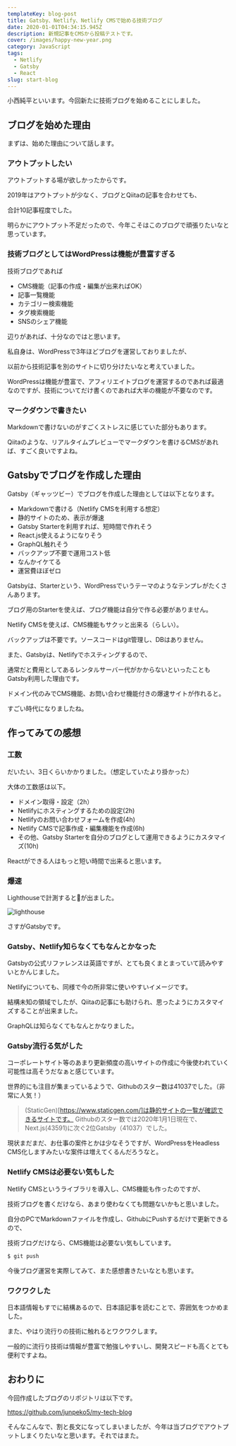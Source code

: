 ```yaml
---
templateKey: blog-post
title: Gatsby、Netlify、Netlify CMSで始める技術ブログ
date: 2020-01-01T04:34:15.945Z
description: 新規記事をCMSから投稿テストです。
cover: /images/happy-new-year.png
category: JavaScript
tags:
  - Netlify
  - Gatsby
  - React
slug: start-blog
---
```


小西純平といいます。今回新たに技術ブログを始めることにしました。


## ブログを始めた理由

まずは、始めた理由について話します。

### アウトプットしたい

アウトプットする場が欲しかったからです。

2019年はアウトプットが少なく、ブログとQiitaの記事を合わせても、

合計10記事程度でした。

明らかにアウトプット不足だったので、今年こそはこのブログで頑張りたいなと思っています。

### 技術ブログとしてはWordPressは機能が豊富すぎる

技術ブログであれば

- CMS機能（記事の作成・編集が出来ればOK）
- 記事一覧機能
- カテゴリー検索機能
- タグ検索機能
- SNSのシェア機能

辺りがあれば、十分なのではと思います。

私自身は、WordPressで3年ほどブログを運営しておりましたが、

以前から技術記事を別のサイトに切り分けたいなと考えていました。

WordPressは機能が豊富で、アフィリエイトブログを運営するのであれば最適なのですが、技術についてだけ書くのであれば大半の機能が不要なのです。

### マークダウンで書きたい

Markdownで書けないのがすごくストレスに感じていた部分もあります。

Qiitaのような、リアルタイムプレビューでマークダウンを書けるCMSがあれば、すごく良いですよね。


## Gatsbyでブログを作成した理由

Gatsby（ギャッツビー）でブログを作成した理由としては以下となります。

- Markdownで書ける（Netlify CMSを利用する想定）
- 静的サイトのため、表示が爆速
- Gatsby Starterを利用すれば、短時間で作れそう
- React.js使えるようになりそう
- GraphQL触れそう
- バックアップ不要で運用コスト低
- なんかイケてる
- 運営費ほぼゼロ

Gatsbyは、Starterという、WordPressでいうテーマのようなテンプレがたくさんあります。

ブログ用のStarterを使えば、ブログ機能は自分で作る必要がありません。

Netlify CMSを使えば、CMS機能もサクッと出来る（らしい）。

バックアップは不要です。ソースコードはgit管理し、DBはありません。

また、Gatsbyは、Netlifyでホスティングするので、

通常だと費用としてあるレンタルサーバー代がかからないといったこともGatsby利用した理由です。

ドメイン代のみでCMS機能、お問い合わせ機能付きの爆速サイトが作れると。

すごい時代になりましたね。


## 作ってみての感想

### 工数

だいたい、3日くらいかかりました。（想定していたより掛かった）

大体の工数感は以下。

- ドメイン取得・設定（2h）
- Netlifyにホスティングするための設定(2h)
- Netlifyのお問い合わせフォームを作成(4h)
- Netlify CMSで記事作成・編集機能を作成(6h)
- その他、Gatsby Starterを自分のブログとして運用できるようにカスタマイズ(10h)


Reactができる人はもっと短い時間で出来ると思います。


### 爆速

Lighthouseで計測すると💯が出ました。

<img src="/images/lighthouse.png" alt="lighthouse" class="css-9taffg" />

さすがGatsbyです。

### Gatsby、Netlify知らなくてもなんとかなった

Gatsbyの公式リファレンスは英語ですが、とても良くまとまっていて読みやすいとかんじました。

Netlifyについても、同様で今の所非常に使いやすいイメージです。

結構未知の領域でしたが、Qiitaの記事にも助けられ、思ったようにカスタマイズすることが出来ました。

GraphQLは知らなくてもなんとかなりました。

### Gatsby流行る気がした

コーポレートサイト等のあまり更新頻度の高いサイトの作成に今後使われていく可能性は高そうだなぁと感じています。

世界的にも注目が集まっているようで、Githubのスター数は41037でした。（非常に人気！）


>(StaticGen)[https://www.staticgen.com/]は静的サイトの一覧が確認できるサイトです。
>Githubのスター数では2020年1月1日現在で、Next.js(43591)に次ぐ2位Gatsby（41037）でした。

現状まだまだ、お仕事の案件とかは少なそうですが、WordPressをHeadless CMS化しますみたいな案件は増えてくるんだろうなと。

### Netlify CMSは必要ない気もした

Netlify CMSというライブラリを導入し、CMS機能も作ったのですが、

技術ブログを書くだけなら、あまり使わなくても問題ないかもと思いました。

自分のPCでMarkdownファイルを作成し、GithubにPushするだけで更新できるので、

技術ブログだけなら、CMS機能は必要ない気もしています。

```bash
$ git push
```

今後ブログ運営を実際してみて、また感想書きたいなとも思います。


### ワクワクした


日本語情報もすでに結構あるので、日本語記事を読むことで、雰囲気をつかめました。

また、やはり流行りの技術に触れるとワクワクします。

一般的に流行り技術は情報が豊富で勉強しやすいし、開発スピードも高くとても便利ですよね。

## おわりに

今回作成したブログのリポジトリは以下です。

https://github.com/junpeko5/my-tech-blog

そんなこんなで、割と長文になってしまいましたが、今年は当ブログでアウトプットしまくりたいなと思います。それではまた。






